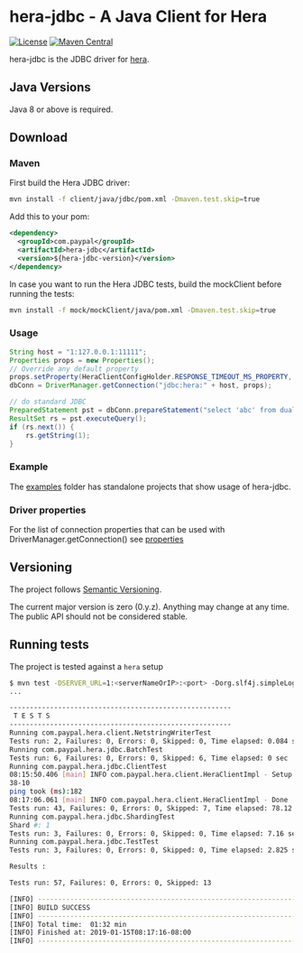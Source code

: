 # hera-jdbc - A Java Client for Hera
[![License](https://img.shields.io/badge/Licence-Apache%202.0-blue.svg?style=flat-square)](http://www.apache.org/licenses/LICENSE-2.0.html)
[![Maven Central](https://img.shields.io/maven-central/v/com.paypal.hera/hera-jdbc.svg?style=flat-square)](https://search.maven.org/#search%7Cga%7C1%7Ccom.paypal.hera)

hera-jdbc is the JDBC driver for [hera](https://github.com/paypal/hera).

## Java Versions

Java 8 or above is required.

## Download

### Maven

First build the Hera JDBC driver:
```sh
mvn install -f client/java/jdbc/pom.xml -Dmaven.test.skip=true
```
Add this to your pom:
```xml
<dependency>
  <groupId>com.paypal</groupId>
  <artifactId>hera-jdbc</artifactId>
  <version>${hera-jdbc-version}</version>
</dependency>
```
In case you want to run the Hera JDBC tests, build the mockClient before running the tests:
```sh
mvn install -f mock/mockClient/java/pom.xml -Dmaven.test.skip=true
```
### Usage

```java
String host = "1:127.0.0.1:11111"; 
Properties props = new Properties();
// Override any default property
props.setProperty(HeraClientConfigHolder.RESPONSE_TIMEOUT_MS_PROPERTY, "3000");
dbConn = DriverManager.getConnection("jdbc:hera:" + host, props);

// do standard JDBC
PreparedStatement pst = dbConn.prepareStatement("select 'abc' from dual");
ResultSet rs = pst.executeQuery();
if (rs.next()) {
	rs.getString(1);
}
```

### Example

The [examples](examples) folder has standalone projects that show usage of hera-jdbc.

### Driver properties

For the list of connection properties that can be used with DriverManager.getConnection() see [properties](doc/properties.md)

## Versioning

The project follows [Semantic Versioning](http://semver.org/).

The current major version is zero (0.y.z). Anything may change at any time. The public API should not be considered stable.

## Running tests

The project is tested against a `hera` setup

```sh
$ mvn test -DSERVER_URL=1:<serverNameOrIP>:<port> -Dorg.slf4j.simpleLogger.defaultLogLevel=info
...

-------------------------------------------------------
 T E S T S
-------------------------------------------------------
Running com.paypal.hera.client.NetstringWriterTest
Tests run: 2, Failures: 0, Errors: 0, Skipped: 0, Time elapsed: 0.084 sec
Running com.paypal.hera.jdbc.BatchTest
Tests run: 6, Failures: 0, Errors: 0, Skipped: 6, Time elapsed: 0 sec
Running com.paypal.hera.jdbc.ClientTest
08:15:50.406 [main] INFO com.paypal.hera.client.HeraClientImpl - Setup OK
38-10
ping took (ms):182
08:17:06.061 [main] INFO com.paypal.hera.client.HeraClientImpl - Done
Tests run: 43, Failures: 0, Errors: 0, Skipped: 7, Time elapsed: 78.12 sec
Running com.paypal.hera.jdbc.ShardingTest
Shard #: 1
Tests run: 3, Failures: 0, Errors: 0, Skipped: 0, Time elapsed: 7.16 sec
Running com.paypal.hera.jdbc.TestTest
Tests run: 3, Failures: 0, Errors: 0, Skipped: 0, Time elapsed: 2.825 sec

Results :

Tests run: 57, Failures: 0, Errors: 0, Skipped: 13

[INFO] ------------------------------------------------------------------------
[INFO] BUILD SUCCESS
[INFO] ------------------------------------------------------------------------
[INFO] Total time:  01:32 min
[INFO] Finished at: 2019-01-15T08:17:16-08:00
[INFO] ------------------------------------------------------------------------
````


